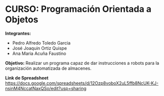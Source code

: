 # CURSO: Programación Orientada a Objetos
**Integrantes:**
- Pedro Alfredo Toledo Garcia
- José Joaquin Ortiz Quispe
- Ana Maria Acuña Faustino

**Objetivo:**
Realizar un programa capaz de dar instrucciones a robots para la organización automatizada de almacenes. 

**Link de Spreadsheet**
https://docs.google.com/spreadsheets/d/12Ozp8voboX2uL5ffb8NcUK-KJ-nsinM4NccatNaxQSo/edit?usp=sharing
